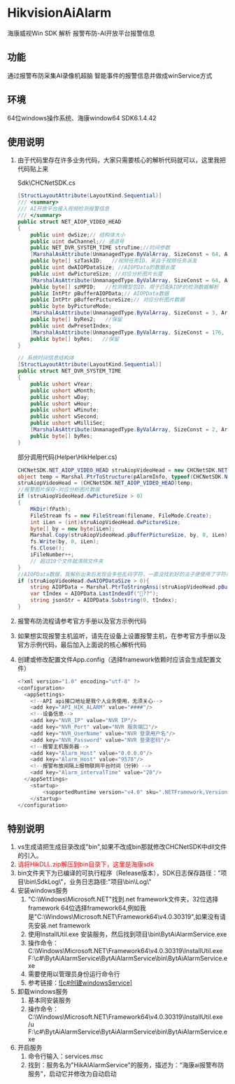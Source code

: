 # HikvisionAiAlarm
海康威视Win SDK 解析 报警布防-AI开放平台报警信息



## 功能

通过报警布防采集AI录像机超脑 智能事件的报警信息并做成winService方式

## 环境

64位windows操作系统、海康window64 SDK6.1.4.42

## 使用说明

1. 由于代码里存在许多业务代码，大家只需要核心的解析代码就可以，这里我把代码贴上来

    Sdk\CHCNetSDK.cs

   ```c#
   [StructLayoutAttribute(LayoutKind.Sequential)]
   /// <summary>
   /// AI开放平台接入视频检测报警信息
   /// </summary>
   public struct NET_AIOP_VIDEO_HEAD 
   {
       public uint dwSize;// 结构体大小 
       public uint dwChannel;// 通道号
       public NET_DVR_SYSTEM_TIME struTime;//时间参数
       [MarshalAsAttribute(UnmanagedType.ByValArray, SizeConst = 64, ArraySubType = UnmanagedType.I1)]
       public byte[] szTaskID;   //视频任务ID，来自于视频任务派发    
       public uint dwAIOPDataSize; //AIOPData的数据长度 
       public uint dwPictureSize; //对应分析图片长度 
       [MarshalAsAttribute(UnmanagedType.ByValArray, SizeConst = 64, ArraySubType = UnmanagedType.I1)]
       public byte[] szMPID;   //检测模型包ID，用于匹配AIOP的检测数据解析  
       public IntPtr pBufferAIOPData;// AIOPData数据
       public IntPtr pBufferPictureSize;// 对应分析图片数据 
       public byte byPictureMode;
       [MarshalAsAttribute(UnmanagedType.ByValArray, SizeConst = 3, ArraySubType = UnmanagedType.I1)]
       public byte[] byRes2;   //保留
       public uint dwPresetIndex;
       [MarshalAsAttribute(UnmanagedType.ByValArray, SizeConst = 176, ArraySubType = UnmanagedType.I1)]
       public byte[] byRes;   //保留
   }
   ```

   ```c#
   // 系统时间信息结构体
   [StructLayoutAttribute(LayoutKind.Sequential)]
   public struct NET_DVR_SYSTEM_TIME 
   {
       public ushort wYear;
       public ushort wMonth;
       public ushort wDay;
       public ushort wHour;
       public ushort wMinute;
       public ushort wSecond;
       public ushort wMilliSec;
       [MarshalAsAttribute(UnmanagedType.ByValArray, SizeConst = 2, ArraySubType = UnmanagedType.I1)]
       public byte[] byRes;
   }
   ```

   部分调用代码(Helper\HikHelper.cs)

   ```c#
   CHCNetSDK.NET_AIOP_VIDEO_HEAD struAiopVideoHead = new CHCNetSDK.NET_AIOP_VIDEO_HEAD();
   object temp = Marshal.PtrToStructure(pAlarmInfo, typeof(CHCNetSDK.NET_AIOP_VIDEO_HEAD));
   struAiopVideoHead = (CHCNetSDK.NET_AIOP_VIDEO_HEAD)temp;
   //报警图片保存-对应分析图片数据 
   if (struAiopVideoHead.dwPictureSize > 0)
   {
       MkDir(fPath);
       FileStream fs = new FileStream(filename, FileMode.Create);
       int iLen = (int)struAiopVideoHead.dwPictureSize;
       byte[] by = new byte[iLen];
       Marshal.Copy(struAiopVideoHead.pBufferPictureSize, by, 0, iLen);
       fs.Write(by, 0, iLen);
       fs.Close();
       iFileNumber++;
       // 超过10个文件就清除文件夹
   }
   //AIOPData数据，我解析出来后发现会多些乱码字符，一直没找到好的法子便使用了字符串截取
   if (struAiopVideoHead.dwAIOPDataSize > 0){
       string AIOPData = Marshal.PtrToStringAnsi(struAiopVideoHead.pBufferAIOPData).TrimEnd('\0').TrimEnd('\0');
       var tIndex = AIOPData.LastIndexOf("??");
       string jsonStr = AIOPData.Substring(0, tIndex);
   }
   ```

   

2. 报警布防流程请参考官方手册以及官方示例代码

3. 如果想实现报警主机监听，请先在设备上设置报警主机，在参考官方手册以及官方示例代码，最后加入上面说的核心解析代码

4. 创建或修改配置文件App.config（选择framework依赖时应该会生成配置文件）

    ```c#
    <?xml version="1.0" encoding="utf-8" ?>
    <configuration>
      <appSettings>
        <!--API api接口地址是我个人业务使用，无须关心-->
        <add key="API_HIK_ALARM" value="####"/>
        <!--设备信息-->
        <add key="NVR_IP" value="NVR IP"/>
        <add key="NVR_Port" value="NVR 服务端口"/>
        <add key="NVR_UserName" value="NVR 登录用户名"/>
        <add key="NVR_Password" value="NVR 登录密码"/>
        <!--报警主机服务器-->
        <add key="Alarm_Host" value="0.0.0.0"/>
        <add key="Alarm_Host" value="9578"/>
        <!--报警布放间隔上报物联网平台时间（分钟）-->
        <add key="Alarm_intervalTime" value="20"/>
      </appSettings>
        <startup> 
            <supportedRuntime version="v4.0" sku=".NETFramework,Version=v4.5" />
        </startup>
    </configuration>
    ```

    



## 特别说明

1. vs生成请把生成目录改成"bin",如果不改成bin那就修改CHCNetSDK中dll文件的引入。
2. <font color=red>请将HikDLL.zip解压到bin目录下，这里是海康sdk</font>
3. bin文件夹下为已编译的可执行程序（Release版本），SDK日志保存路径："项目\\bin\\SdkLog\\"，业务日志路径:"项目\\bin\\Log\\"
4. 安装windows服务
   1. "C:\Windows\Microsoft.NET\"找到.net framework文件夹，32位选择framework 64位选择framework64,例如我是"C:\Windows\Microsoft.NET\Framework64\v4.0.30319",如果没有请先安装.net framework
   2. 使用InstallUtil.exe 安装服务，然后找到项目\bin\BytAiAlarmService.exe
   3. 操作命令：C:\Windows\Microsoft.NET\Framework64\v4.0.30319\InstallUtil.exe F:\c#\BytAiAlarmService\BytAiAlarmService\bin\BytAiAlarmService.exe
   4. 需要使用以管理员身份运行命令行
   5. 参考链接：[![c#创建windowsService]](https://www.cnblogs.com/moretry/p/4149489.html)
5. 卸载windows服务
   1. 基本同安装服务
   2. 操作命令：C:\Windows\Microsoft.NET\Framework64\v4.0.30319\InstallUtil.exe /u F:\c#\BytAiAlarmService\BytAiAlarmService\bin\BytAiAlarmService.exe
6. 开启服务
   1. 命令行输入：services.msc
   2. 找到：服务名为"HikAIAlarmService"的服务，描述为：“海康ai报警布防服务”，启动它并修改为自动启动
